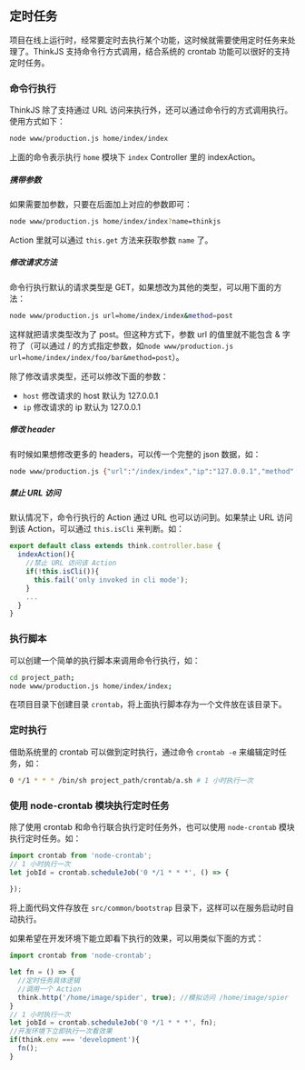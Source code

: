## 定时任务

项目在线上运行时，经常要定时去执行某个功能，这时候就需要使用定时任务来处理了。ThinkJS 支持命令行方式调用，结合系统的 crontab 功能可以很好的支持定时任务。

### 命令行执行

ThinkJS 除了支持通过 URL 访问来执行外，还可以通过命令行的方式调用执行。使用方式如下：

```sh
node www/production.js home/index/index
```

上面的命令表示执行 `home` 模块下 `index` Controller 里的 indexAction。

##### 携带参数

如果需要加参数，只要在后面加上对应的参数即可：

```sh
node www/production.js home/index/index?name=thinkjs
```

Action 里就可以通过 `this.get` 方法来获取参数 `name` 了。

##### 修改请求方法

命令行执行默认的请求类型是 GET，如果想改为其他的类型，可以用下面的方法：

```sh
node www/production.js url=home/index/index&method=post
```

这样就把请求类型改为了 post。但这种方式下，参数 url 的值里就不能包含 & 字符了（可以通过 / 的方式指定参数，如`node www/production.js url=home/index/index/foo/bar&method=post`）。

除了修改请求类型，还可以修改下面的参数：

* `host` 修改请求的 host 默认为 127.0.0.1
* `ip` 修改请求的 ip 默认为 127.0.0.1

##### 修改 header

有时候如果想修改更多的 headers，可以传一个完整的 json 数据，如：

```sh
node www/production.js {"url":"/index/index","ip":"127.0.0.1","method":"POST","headers":{"xxx":"yyyy"}}
```

##### 禁止 URL 访问

默认情况下，命令行执行的 Action 通过 URL 也可以访问到。如果禁止 URL 访问到该 Action，可以通过 `this.isCli` 来判断。如：

```js
export default class extends think.controller.base {
  indexAction(){
    //禁止 URL 访问该 Action
    if(!this.isCli()){
      this.fail('only invoked in cli mode');
    }
    ...
  }
}
```

### 执行脚本

可以创建一个简单的执行脚本来调用命令行执行，如：

```sh
cd project_path; 
node www/production.js home/index/index;
```

在项目目录下创建目录 `crontab`，将上面执行脚本存为一个文件放在该目录下。

### 定时执行

借助系统里的 crontab 可以做到定时执行，通过命令 `crontab -e` 来编辑定时任务，如：

```sh
0 */1 * * * /bin/sh project_path/crontab/a.sh # 1 小时执行一次
```

### 使用 node-crontab 模块执行定时任务

除了使用 crontab 和命令行联合执行定时任务外，也可以使用 `node-crontab` 模块执行定时任务。如：

```js
import crontab from 'node-crontab';
// 1 小时执行一次
let jobId = crontab.scheduleJob('0 */1 * * *', () => {
  
});
```

将上面代码文件存放在 `src/common/bootstrap` 目录下，这样可以在服务启动时自动执行。

如果希望在开发环境下能立即看下执行的效果，可以用类似下面的方式：

```js
import crontab from 'node-crontab';

let fn = () => {
  //定时任务具体逻辑
  //调用一个 Action
  think.http('/home/image/spider', true); //模拟访问 /home/image/spier
}
// 1 小时执行一次
let jobId = crontab.scheduleJob('0 */1 * * *', fn);
//开发环境下立即执行一次看效果
if(think.env === 'development'){
  fn();
}
```
